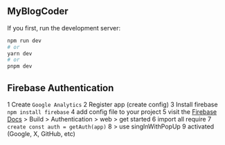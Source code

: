 ## MyBlogCoder

If you first, run the development server:

```bash
npm run dev
# or
yarn dev
# or
pnpm dev
```

## Firebase Authentication
 1 Create `Google Analytics`
 2 Register app (create config)
 3 Install firebase ```npm install firebase```
 4 add config file to your project
 5 visit the [Firebase Docs](https://firebase.google.com/docs/auth/web/start?authuser=0) > Build > Authentication > web > get started
6  import all require
7 `create const auth = getAuth(app)`
8  > use singInWithPopUp
9 activated (Google, X, GitHub, etc)
